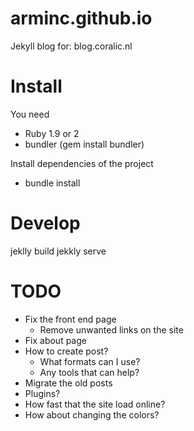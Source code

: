 arminc.github.io
================

Jekyll blog for: blog.coralic.nl

Install
=======
You need 
+ Ruby 1.9 or 2
+ bundler (gem install bundler)

Install dependencies of the project
+ bundle install

Develop
=======
jeklly build
jekkly serve

TODO
====
+ Fix the front end page
	+ Remove unwanted links on the site
+ Fix about page
+ How to create post?
	+ What formats can I use?
	+ Any tools that can help?
+ Migrate the old posts
+ Plugins?
+ How fast that the site load online?
+ How about changing the colors?

